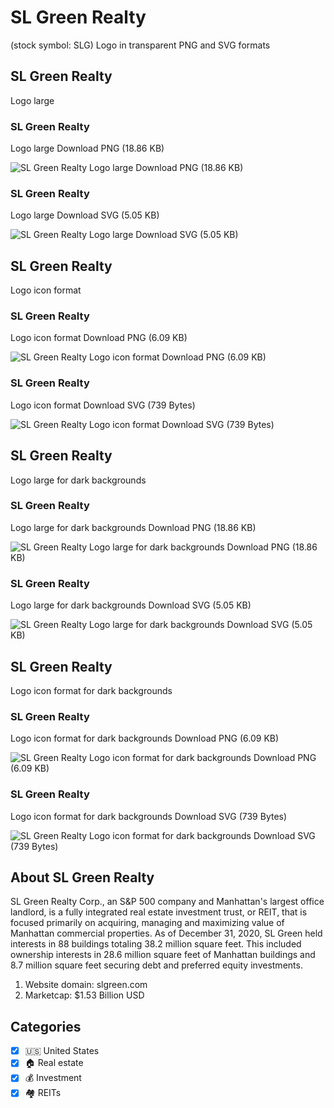 # SL Green Realty
 (stock symbol: SLG) Logo in transparent PNG and SVG formats

## SL Green Realty
 Logo large

### SL Green Realty
 Logo large Download PNG (18.86 KB)

![SL Green Realty
 Logo large Download PNG (18.86 KB)](/img/orig/SLG_BIG-5a0f0857.png)

### SL Green Realty
 Logo large Download SVG (5.05 KB)

![SL Green Realty
 Logo large Download SVG (5.05 KB)](/img/orig/SLG_BIG-5c895146.svg)

## SL Green Realty
 Logo icon format

### SL Green Realty
 Logo icon format Download PNG (6.09 KB)

![SL Green Realty
 Logo icon format Download PNG (6.09 KB)](/img/orig/SLG-6984db97.png)

### SL Green Realty
 Logo icon format Download SVG (739 Bytes)

![SL Green Realty
 Logo icon format Download SVG (739 Bytes)](/img/orig/SLG-c09083ae.svg)

## SL Green Realty
 Logo large for dark backgrounds

### SL Green Realty
 Logo large for dark backgrounds Download PNG (18.86 KB)

![SL Green Realty
 Logo large for dark backgrounds Download PNG (18.86 KB)](/img/orig/SLG_BIG.D-64faefea.png)

### SL Green Realty
 Logo large for dark backgrounds Download SVG (5.05 KB)

![SL Green Realty
 Logo large for dark backgrounds Download SVG (5.05 KB)](/img/orig/SLG_BIG.D-bb86a0b2.svg)

## SL Green Realty
 Logo icon format for dark backgrounds

### SL Green Realty
 Logo icon format for dark backgrounds Download PNG (6.09 KB)

![SL Green Realty
 Logo icon format for dark backgrounds Download PNG (6.09 KB)](/img/orig/SLG.D-97b64eb5.png)

### SL Green Realty
 Logo icon format for dark backgrounds Download SVG (739 Bytes)

![SL Green Realty
 Logo icon format for dark backgrounds Download SVG (739 Bytes)](/img/orig/SLG.D-c2cfe6eb.svg)

## About SL Green Realty


SL Green Realty Corp., an S&P 500 company and Manhattan's largest office landlord, is a fully integrated real estate investment trust, or REIT, that is focused primarily on acquiring, managing and maximizing value of Manhattan commercial properties. As of December 31, 2020, SL Green held interests in 88 buildings totaling 38.2 million square feet. This included ownership interests in 28.6 million square feet of Manhattan buildings and 8.7 million square feet securing debt and preferred equity investments.

1. Website domain: slgreen.com
2. Marketcap: $1.53 Billion USD


## Categories
- [x] 🇺🇸 United States
- [x] 🏠 Real estate
- [x] 💰 Investment
- [x] 🏘️ REITs
